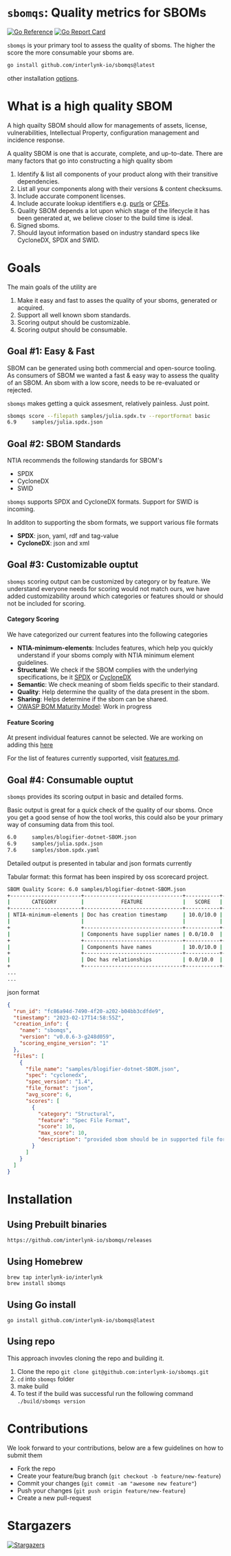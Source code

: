 <!--
 Copyright 2023 Interlynk.io
 
 Licensed under the Apache License, Version 2.0 (the "License");
 you may not use this file except in compliance with the License.
 You may obtain a copy of the License at
 
     http://www.apache.org/licenses/LICENSE-2.0
 
 Unless required by applicable law or agreed to in writing, software
 distributed under the License is distributed on an "AS IS" BASIS,
 WITHOUT WARRANTIES OR CONDITIONS OF ANY KIND, either express or implied.
 See the License for the specific language governing permissions and
 limitations under the License.
-->

# `sbomqs`: Quality metrics for SBOMs 

[![Go Reference](https://pkg.go.dev/badge/github.com/interlynk-io/sbomqs.svg)](https://pkg.go.dev/github.com/interlynk-io/sbomqs)
[![Go Report Card](https://goreportcard.com/badge/github.com/interlynk-io/sbomqs)](https://goreportcard.com/report/github.com/interlynk-io/sbomqs)

`sbomqs` is your primary tool to assess the quality of sboms. The higher the score the more consumable your sboms are. 

```sh
go install github.com/interlynk-io/sbomqs@latest
```
other installation [options](#installation).

# What is a high quality SBOM
A high quailty SBOM should allow for managements of assets, license, vulnerabilities, Intellectual Property, configuration management and incidence response. 

A quality SBOM is one that is accurate, complete, and up-to-date. There are many factors that go into constructing a high quality sbom
1. Identify & list all components of your product along with their transitive dependencies. 
2. List all your components along with their versions & content checksums. 
3. Include accurate component licenses. 
4. Include accurate lookup identifiers e.g. [purls](https://github.com/package-url/purl-spec) or [CPEs](https://csrc.nist.gov/publications/detail/nistir/7698/final). 
5. Quality SBOM depends a lot upon which stage of the lifecycle it has been generated at, we believe closer to the build time is ideal. 
6. Signed sboms.
7. Should layout information based on industry standard specs like CycloneDX, SPDX and SWID. 


# Goals

The main goals of the utility are
1. Make it easy and fast to asses the quality of your sboms, generated or acquired. 
2. Support all well known sbom standards. 
3. Scoring output should be customizable.
4. Scoring output should be consumable. 

## Goal #1: Easy & Fast 

SBOM can be generated using both commercial and open-source tooling. As consumers of SBOM we wanted a fast & easy way to assess the quality of an SBOM. An sbom with a low score, needs to be re-evaluated or rejected. 

`sbomqs` makes getting a quick assesment, relatively painless. Just point. 

```sh
sbomqs score --filepath samples/julia.spdx.tv --reportFormat basic 
6.9     samples/julia.spdx.json
```

## Goal #2: SBOM Standards

NTIA recommends the following standards for SBOM's
- SPDX
- CycloneDX
- SWID

`sbomqs` supports SPDX and CycloneDX formats. Support for SWID is incoming. 

In additon to supporting the sbom formats, we support various file formats 

- **SPDX**: json, yaml, rdf and tag-value
- **CycloneDX**: json and xml

## Goal #3: Customizable ouptut 

`sbomqs` scoring output can be customized by category or by feature. We understand everyone needs for scoring would not match ours, we have added customizability around which categories or features should or should not be included for scoring. 

#### Category Scoring
We have categorized our current features into the following categories 
- **NTIA-minimum-elements**: Includes features, which help you quickly understand if your sboms comply with NTIA minimum element guidelines. 
- **Structural**: We check if the SBOM complies with the underlying specifications, be it [SPDX](https://spdx.dev/specifications/) or [CycloneDX](https://cyclonedx.org/specification/overview/)
- **Semantic**: We check meaning of sbom fields specific to their standard. 
- **Quality**: Help determine the quality of the data present in the sbom.
- **Sharing**: Helps determine if the sbom can be shared. 
- [OWASP BOM Maturity Model](https://docs.google.com/spreadsheets/d/1wu6KbgwuokC5357ikrhFN-QkwQ7Pyb6z0zE80sTNNus/edit#gid=0): Work in progress


#### Feature Scoring
At present individual features cannot be selected. We are working on adding this 
[here](https://github.com/interlynk-io/sbomqs/issues/19)

For the list of features currently supported, visit [features.md](./Features.md). 

## Goal #4: Consumable ouptut 

`sbomqs` provides its scoring output in basic and detailed forms. 

Basic output is great for a quick check of the quality of our sboms. Once you get a good sense of how the tool works, this could also be your primary way of consuming data from this tool. 

```sh 
6.0     samples/blogifier-dotnet-SBOM.json
6.9     samples/julia.spdx.json
7.6     samples/sbom.spdx.yaml
```

Detailed output is presented in tabular and json formats currently 

Tabular format: this format has been inspired by oss scorecard project. 
```sh
SBOM Quality Score: 6.0 samples/blogifier-dotnet-SBOM.json
+-----------------------+--------------------------------+-----------+--------------------------------+
|       CATEGORY        |            FEATURE             |   SCORE   |              DESC              |
+-----------------------+--------------------------------+-----------+--------------------------------+
| NTIA-minimum-elements | Doc has creation timestamp     | 10.0/10.0 | doc has creation timestamp     |
|                       |                                |           | 2022-11-04T16:51:54Z           |
+                       +--------------------------------+-----------+--------------------------------+
|                       | Components have supplier names | 0.0/10.0  | 0/1649 have supplier names     |
+                       +--------------------------------+-----------+--------------------------------+
|                       | Components have names          | 10.0/10.0 | 1649/1649 have names           |
+                       +--------------------------------+-----------+--------------------------------+
|                       | Doc has relationships          | 0.0/10.0  | doc has 0 relationships        |
+                       +--------------------------------+-----------+--------------------------------+
...
...
```

json format
```json
{
  "run_id": "fc86a94d-7490-4f20-a202-b04bb3cdfde9",
  "timestamp": "2023-02-17T14:58:55Z",
  "creation_info": {
    "name": "sbomqs",
    "version": "v0.0.6-3-g248d059",
    "scoring_engine_version": "1"
  },
  "files": [
    {
      "file_name": "samples/blogifier-dotnet-SBOM.json",
      "spec": "cyclonedx",
      "spec_version": "1.4",
      "file_format": "json",
      "avg_score": 6,
      "scores": [
        {
          "category": "Structural",
          "feature": "Spec File Format",
          "score": 10,
          "max_score": 10,
          "description": "provided sbom should be in supported file format for spec: json and version: json,xml"
        }
      ]
    }
  ]
}
```


# Installation 

## Using Prebuilt binaries 

```console
https://github.com/interlynk-io/sbomqs/releases
```

## Using Homebrew
```console
brew tap interlynk-io/interlynk
brew install sbomqs
```

## Using Go install

```console
go install github.com/interlynk-io/sbomqs@latest
```

## Using repo

This approach invovles cloning the repo and building it. 

1. Clone the repo `git clone git@github.com:interlynk-io/sbomqs.git`
2. `cd` into `sbomqs` folder 
3. make build
4. To test if the build was successful run the following command `./build/sbomqs version`


# Contributions
We look forward to your contributions, below are a few guidelines on how to submit them 

- Fork the repo
- Create your feature/bug branch (`git checkout -b feature/new-feature`)
- Commit your changes (`git commit -am "awesome new feature"`)
- Push your changes (`git push origin feature/new-feature`)
- Create a new pull-request

# Stargazers

[![Stargazers](https://starchart.cc/interlynk-io/sbomqs.svg)](https://starchart.cc/interlynk-io/sbomqs)
